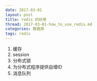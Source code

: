 ```yaml
---
date: 2017-03-01
layout: post
title: redis 的妙用
thread: 2017-03-01-how_to_use_redis.md
categories: 数据库
tags: redis
---
```



1. 缓存
2. session
3. 分布式锁
4. 为分布式程序提供自增ID
5. 消息队列
